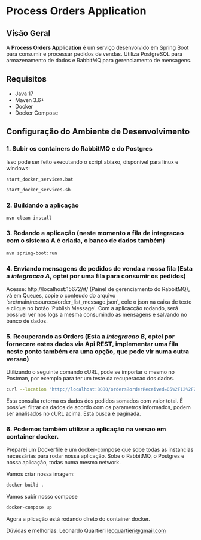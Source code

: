# Process Orders Application

## Visão Geral
A **Process Orders Application** é um serviço desenvolvido em Spring Boot para consumir e processar pedidos de vendas. Utiliza PostgreSQL para armazenamento de dados e RabbitMQ para gerenciamento de mensagens.

## Requisitos
- Java 17
- Maven 3.6+
- Docker
- Docker Compose

## Configuração do Ambiente de Desenvolvimento
### 1. Subir os containers do RabbitMQ e do Postgres
Isso pode ser feito executando o script abiaxo, disponível para linux e windows:
```bash
start_docker_services.bat
```
```bash
start_docker_services.sh
```

### 2. Buildando a aplicação
```bash
mvn clean install
```

### 3. Rodando a aplicação (neste momento a fila de integracao com o sistema A é criada, o banco de dados também)
```bash
mvn spring-boot:run
```

### 4. Enviando mensagens de pedidos de venda a nossa fila (Esta a *integracao A*, optei por uma fila para consumir os pedidos)
Acesse: http://localhost:15672/#/ (Painel de gerenciamento do RabbitMQ), vá em Queues, copie o conteudo do arquivo 'src/main/resources/order_list_message.json',
cole o json na caixa de texto e clique no botão 'Publish Message'.
Com a aplicacção rodando, será possivel ver nos logs a mesma consumindo as mensagens e salvando no banco de dados.

### 5. Recuperando as Orders (Esta a *integracao B*, optei por fornecere estes dados via Api REST, implementar uma fila neste ponto também era uma opção, que pode vir numa outra versao)
Utilizando o seguinte comando cURL, pode se importar o mesmo no Postman, por exemplo para ter um teste da recuperacao dos dados.
```bash
curl --location 'http://localhost:8080/orders?orderReceived=05%2F12%2F2024&sellerCode=325&clienteDocument=987.654.321-00&page=0&size=10&sort=orderReceived%2Casc'
```
Esta consulta retorna os dados dos pedidos somados com valor total. É possível filtrar os dados de acordo com os parametros informados, podem ser analisados no cURL acima.
Esta busca é paginada.

### 6. Podemos também utilizar a aplicação na versao em container docker. 
Preparei um Dockerfile e um docker-compose que sobe todas as instancias necessárias para rodar nossa aplicação.
Sobe o RabbitMQ, o Postgres e nossa aplicação, todas numa mesma network.

Vamos criar nossa imagem:
```bash
docker build .
```
Vamos subir nosso compose
```bash
docker-compose up
```
Agora a plicação está rodando direto do container docker.

Dúvidas e melhorias:
Leonardo Quartieri
leoquartieri@gmail.com





